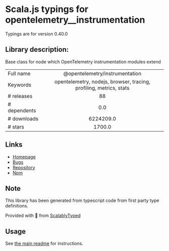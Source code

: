 
# Scala.js typings for opentelemetry__instrumentation

Typings are for version 0.40.0

## Library description:
Base class for node which OpenTelemetry instrumentation modules extend

|                    |                 |
| ------------------ | :-------------: |
| Full name          | @opentelemetry/instrumentation |
| Keywords           | opentelemetry, nodejs, browser, tracing, profiling, metrics, stats |
| # releases         | 88 |
| # dependents       | 0.0 |
| # downloads        | 6224209.0 |
| # stars            | 1700.0 |

## Links
- [Homepage](https://github.com/open-telemetry/opentelemetry-js/tree/main/experimental/packages/opentelemetry-instrumentation)
- [Bugs](https://github.com/open-telemetry/opentelemetry-js/issues)
- [Repository](https://github.com/open-telemetry/opentelemetry-js)
- [Npm](https://www.npmjs.com/package/%40opentelemetry%2Finstrumentation)
    


## Note
This library has been generated from typescript code from first party type definitions.

Provided with :purple_heart: from [ScalablyTyped](https://github.com/oyvindberg/ScalablyTyped)

## Usage
See [the main readme](../../readme.md) for instructions.


